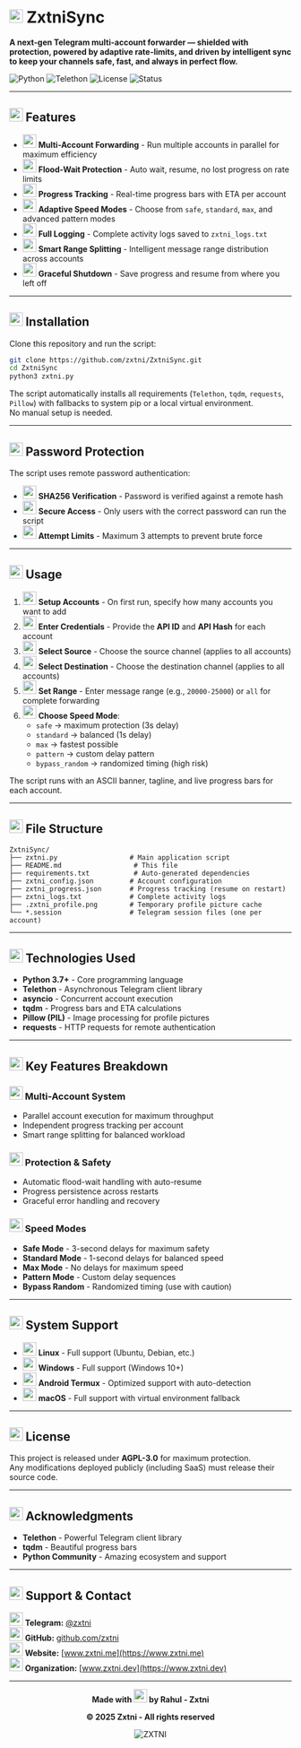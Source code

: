 # <img src="https://crevia.xyz/Zxtni/assets/robot.png" width="24" height="24"> ZxtniSync

**A next-gen Telegram multi-account forwarder — shielded with protection, powered by adaptive rate-limits, and driven by intelligent sync to keep your channels safe, fast, and always in perfect flow.**

![Python](https://img.shields.io/badge/Python-3.7+-3776AB?style=flat&logo=python&logoColor=white)
![Telethon](https://img.shields.io/badge/Telethon-1.34+-0088CC?style=flat&logo=telegram&logoColor=white)
![License](https://img.shields.io/badge/License-AGPL--3.0-red?style=flat)
![Status](https://img.shields.io/badge/Status-Active-success?style=flat)

---

## <img src="https://crevia.xyz/Zxtni/assets/feature.png" width="24" height="24"> Features

- <img src="https://crevia.xyz/Zxtni/assets/user.png" width="24" height="24"> **Multi-Account Forwarding** - Run multiple accounts in parallel for maximum efficiency
- <img src="https://crevia.xyz/Zxtni/assets/shield.png" width="24" height="24"> **Flood-Wait Protection** - Auto wait, resume, no lost progress on rate limits
- <img src="https://crevia.xyz/Zxtni/assets/progress.png" width="24" height="24"> **Progress Tracking** - Real-time progress bars with ETA per account
- <img src="https://crevia.xyz/Zxtni/assets/speed.png" width="24" height="24"> **Adaptive Speed Modes** - Choose from `safe`, `standard`, `max`, and advanced pattern modes
- <img src="https://crevia.xyz/Zxtni/assets/log.png" width="24" height="24"> **Full Logging** - Complete activity logs saved to `zxtni_logs.txt`
- <img src="https://crevia.xyz/Zxtni/assets/range.png" width="24" height="24"> **Smart Range Splitting** - Intelligent message range distribution across accounts
- <img src="https://crevia.xyz/Zxtni/assets/save.png" width="24" height="24"> **Graceful Shutdown** - Save progress and resume from where you left off

---

## <img src="https://crevia.xyz/Zxtni/assets/install.png" width="24" height="24"> Installation

Clone this repository and run the script:

```bash
git clone https://github.com/zxtni/ZxtniSync.git
cd ZxtniSync
python3 zxtni.py
```

The script automatically installs all requirements (`Telethon`, `tqdm`, `requests`, `Pillow`) with fallbacks to system pip or a local virtual environment.  
No manual setup is needed.

---

## <img src="https://crevia.xyz/Zxtni/assets/lock.png" width="24" height="24"> Password Protection

The script uses remote password authentication:

- <img src="https://crevia.xyz/Zxtni/assets/verified.png" width="24" height="24"> **SHA256 Verification** - Password is verified against a remote hash
- <img src="https://crevia.xyz/Zxtni/assets/security.png" width="24" height="24"> **Secure Access** - Only users with the correct password can run the script
- <img src="https://crevia.xyz/Zxtni/assets/attempt.png" width="24" height="24"> **Attempt Limits** - Maximum 3 attempts to prevent brute force

---

## <img src="https://crevia.xyz/Zxtni/assets/play.png" width="24" height="24"> Usage

1. <img src="https://crevia.xyz/Zxtni/assets/account.png" width="24" height="24"> **Setup Accounts** - On first run, specify how many accounts you want to add
2. <img src="https://crevia.xyz/Zxtni/assets/api.png" width="24" height="24"> **Enter Credentials** - Provide the **API ID** and **API Hash** for each account
3. <img src="https://crevia.xyz/Zxtni/assets/source.png" width="24" height="24"> **Select Source** - Choose the source channel (applies to all accounts)
4. <img src="https://crevia.xyz/Zxtni/assets/destination.png" width="24" height="24"> **Select Destination** - Choose the destination channel (applies to all accounts)
5. <img src="https://crevia.xyz/Zxtni/assets/range.png" width="24" height="24"> **Set Range** - Enter message range (e.g., `20000-25000`) or `all` for complete forwarding
6. <img src="https://crevia.xyz/Zxtni/assets/speed.png" width="24" height="24"> **Choose Speed Mode**:
   - `safe` → maximum protection (3s delay)
   - `standard` → balanced (1s delay)
   - `max` → fastest possible
   - `pattern` → custom delay pattern
   - `bypass_random` → randomized timing (high risk)

The script runs with an ASCII banner, tagline, and live progress bars for each account.

---

## <img src="https://crevia.xyz/Zxtni/assets/folder.png" width="24" height="24"> File Structure

```
ZxtniSync/
├── zxtni.py                  # Main application script
├── README.md                  # This file
├── requirements.txt           # Auto-generated dependencies
├── zxtni_config.json         # Account configuration
├── zxtni_progress.json       # Progress tracking (resume on restart)
├── zxtni_logs.txt            # Complete activity logs
├── .zxtni_profile.png        # Temporary profile picture cache
└── *.session                 # Telegram session files (one per account)
```

---

## <img src="https://crevia.xyz/Zxtni/assets/robotic-hand.png" width="24" height="24"> Technologies Used

- **Python 3.7+** - Core programming language
- **Telethon** - Asynchronous Telegram client library
- **asyncio** - Concurrent account execution
- **tqdm** - Progress bars and ETA calculations
- **Pillow (PIL)** - Image processing for profile pictures
- **requests** - HTTP requests for remote authentication

---

## <img src="https://crevia.xyz/Zxtni/assets/jigsaw.png" width="24" height="24"> Key Features Breakdown

### <img src="https://crevia.xyz/Zxtni/assets/multi-account.png" width="24" height="24"> Multi-Account System
- Parallel account execution for maximum throughput
- Independent progress tracking per account
- Smart range splitting for balanced workload

### <img src="https://crevia.xyz/Zxtni/assets/shield.png" width="24" height="24"> Protection & Safety
- Automatic flood-wait handling with auto-resume
- Progress persistence across restarts
- Graceful error handling and recovery

### <img src="https://crevia.xyz/Zxtni/assets/modes.png" width="24" height="24"> Speed Modes
- **Safe Mode** - 3-second delays for maximum safety
- **Standard Mode** - 1-second delays for balanced speed
- **Max Mode** - No delays for maximum speed
- **Pattern Mode** - Custom delay sequences
- **Bypass Random** - Randomized timing (use with caution)

---

## <img src="https://crevia.xyz/Zxtni/assets/window.png" width="24" height="24"> System Support

- <img src="https://crevia.xyz/Zxtni/assets/linux.png" width="24" height="24"> **Linux** - Full support (Ubuntu, Debian, etc.)
- <img src="https://crevia.xyz/Zxtni/assets/windows.png" width="24" height="24"> **Windows** - Full support (Windows 10+)
- <img src="https://crevia.xyz/Zxtni/assets/android.png" width="24" height="24"> **Android Termux** - Optimized support with auto-detection
- <img src="https://crevia.xyz/Zxtni/assets/macos.png" width="24" height="24"> **macOS** - Full support with virtual environment fallback

---

## <img src="https://crevia.xyz/Zxtni/assets/license.png" width="24" height="24"> License

This project is released under **AGPL-3.0** for maximum protection.  
Any modifications deployed publicly (including SaaS) must release their source code.

---

## <img src="https://crevia.xyz/Zxtni/assets/positive-vote.png" width="24" height="24"> Acknowledgments

- **Telethon** - Powerful Telegram client library
- **tqdm** - Beautiful progress bars
- **Python Community** - Amazing ecosystem and support

---

## <img src="https://crevia.xyz/Zxtni/assets/support.png" width="24" height="24"> Support & Contact

<img src="https://crevia.xyz/Zxtni/assets/telegram.png" width="24" height="24"> **Telegram:** [@zxtni](https://telegram.me/iNToLogs)  
<img src="https://crevia.xyz/Zxtni/assets/github.png" width="24" height="24"> **GitHub:** [github.com/zxtni](https://github.com/zxtni)  
<img src="https://crevia.xyz/Zxtni/assets/website.png" width="24" height="24"> **Website:** [www.zxtni.me](https://www.zxtni.me)  
<img src="https://crevia.xyz/Zxtni/assets/partners.png" width="24" height="24"> **Organization:** [www.zxtni.dev](https://www.zxtni.dev)

---

<div align="center">

**Made with <img src="https://crevia.xyz/Zxtni/assets/hearts.png" width="24" height="24"> by Rahul - Zxtni**

**© 2025 Zxtni - All rights reserved**

![ZXTNI](https://img.shields.io/badge/🚀-ZXTNI%20PROJECTS-blue?style=for-the-badge)

</div>